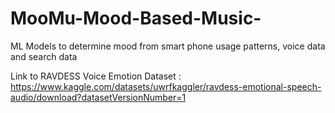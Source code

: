 # MooMu-Mood-Based-Music-
ML Models to determine mood from smart phone usage patterns, voice data and search data

Link to RAVDESS Voice Emotion Dataset : 
https://www.kaggle.com/datasets/uwrfkaggler/ravdess-emotional-speech-audio/download?datasetVersionNumber=1

